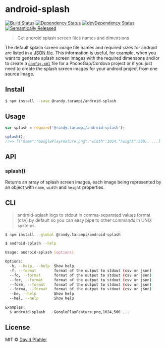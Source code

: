 # android-splash 
[![Build Status](https://travis-ci.org/excellenteasy/android-splash.svg?branch=master)](https://travis-ci.org/excellenteasy/android-splash)
[![Dependency Status](https://david-dm.org/excellenteasy/android-splash.svg)](https://david-dm.org/excellenteasy/android-splash)
[![devDependency Status](https://david-dm.org/excellenteasy/android-splash/dev-status.svg)](https://david-dm.org/excellenteasy/android-splash#info=devDependencies)
[![Semantically Released](https://img.shields.io/badge/versioning-semantically%20released-brightgreen.svg)](https://github.com/boennemann/semantic-release)

> Get android splash screen files names and dimensions

The default splash screen image file names and required sizes for android are listed in a [JSON file](splash.json). This information is useful, for example, when you want to generate splash screen images with the required dimensons and/or to create a [`config.xml`](http://docs.phonegap.com/en/3.5.0/config_ref_images.md.html) file for a PhoneGap/Cordova project or if you just need to create the splash screen images for your android project from one source image.


## Install

```sh
$ npm install --save @randy.tarampi/android-splash
```


## Usage

```js
var splash = require('@randy.tarampi/android-splash');

splash();
//=> [{"name":"GooglePlayFeature.png","width":1024,"height":500}, ...]
```


## API

### splash()

Returns an array of splash screen images, each image being represented by an object with `name`, `width` and `height` properties.

## CLI
> android-splash logs to stdout in comma-separated values format (csv) by default so you can easy pipe to other commands in UNIX systems.

```sh
$ npm install --global @randy.tarampi/android-splash
```

```sh
$ android-splash --help

Usage: android-splash [options]

Options:
  -h, --help, --help  Show help                                                 
  -f, --format        format of the output to stdout (csv or json)              
  --fo, --format      format of the output to stdout (csv or json)              
  --for, --format     format of the output to stdout (csv or json)              
  --form, --format    format of the output to stdout (csv or json)              
  --forma, --format   format of the output to stdout (csv or json)              
  --he, --help        Show help                                                 
  --hel, --help       Show help                                                 

Examples:
  $ android-splash    GooglePlayFeature.png,1024,500 ...   
```

## License
MIT © [David Pfahler](http://excellenteasy.com)
